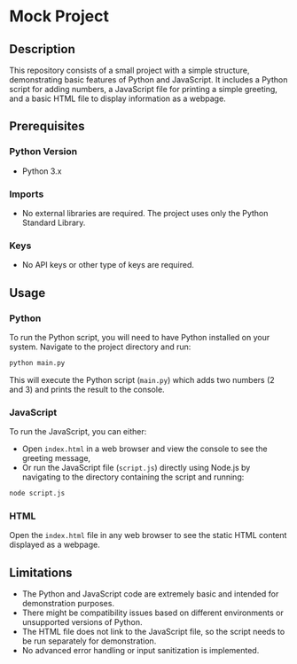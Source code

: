 # Mock Project

## Description

This repository consists of a small project with a simple structure, demonstrating basic features of Python and JavaScript. It includes a Python script for adding numbers, a JavaScript file for printing a simple greeting, and a basic HTML file to display information as a webpage.

## Prerequisites

### Python Version
- Python 3.x

### Imports
- No external libraries are required. The project uses only the Python Standard Library.

### Keys
- No API keys or other type of keys are required.

## Usage

### Python
To run the Python script, you will need to have Python installed on your system. Navigate to the project directory and run:
```bash
python main.py
```
This will execute the Python script (`main.py`) which adds two numbers (2 and 3) and prints the result to the console.

### JavaScript
To run the JavaScript, you can either:
- Open `index.html` in a web browser and view the console to see the greeting message,
- Or run the JavaScript file (`script.js`) directly using Node.js by navigating to the directory containing the script and running:
```bash
node script.js
```

### HTML
Open the `index.html` file in any web browser to see the static HTML content displayed as a webpage.

## Limitations
- The Python and JavaScript code are extremely basic and intended for demonstration purposes.
- There might be compatibility issues based on different environments or unsupported versions of Python.
- The HTML file does not link to the JavaScript file, so the script needs to be run separately for demonstration.
- No advanced error handling or input sanitization is implemented.
